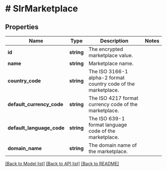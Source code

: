 # # SlrMarketplace

## Properties

Name | Type | Description | Notes
------------ | ------------- | ------------- | -------------
**id** | **string** | The encrypted marketplace value. |
**name** | **string** | Marketplace name. |
**country_code** | **string** | The ISO 3166-1 alpha-2 format country code of the marketplace. |
**default_currency_code** | **string** | The ISO 4217 format currency code of the marketplace. |
**default_language_code** | **string** | The ISO 639-1 format language code of the marketplace. |
**domain_name** | **string** | The domain name of the marketplace. |

[[Back to Model list]](../../README.md#models) [[Back to API list]](../../README.md#endpoints) [[Back to README]](../../README.md)

